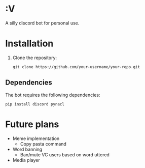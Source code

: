 # :V
A silly discord bot for personal use. 

# Installation
1. Clone the repository:
   ```shell
   git clone https://github.com/your-username/your-repo.git
   ```
## Dependencies 
The bot requires the following dependencies: 
```shell 
pip install discord pynacl
```
# Future plans 
- Meme implementation 
   - Copy pasta command
- Word banning 
   - Ban/mute VC users based on word uttered 
- Media player